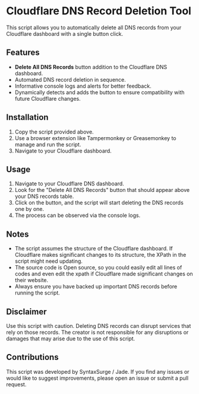 # Cloudflare DNS Record Deletion Tool

This script allows you to automatically delete all DNS records from your Cloudflare dashboard with a single button click.

## Features

- **Delete All DNS Records** button addition to the Cloudflare DNS dashboard.
- Automated DNS record deletion in sequence.
- Informative console logs and alerts for better feedback.
- Dynamically detects and adds the button to ensure compatibility with future Cloudflare changes.

## Installation

1. Copy the script provided above.
2. Use a browser extension like Tampermonkey or Greasemonkey to manage and run the script.
3. Navigate to your Cloudflare dashboard.

## Usage

1. Navigate to your Cloudflare DNS dashboard.
2. Look for the "Delete All DNS Records" button that should appear above your DNS records table.
3. Click on the button, and the script will start deleting the DNS records one by one.
4. The process can be observed via the console logs.

## Notes

- The script assumes the structure of the Cloudflare dashboard. If Cloudflare makes significant changes to its structure, the XPath in the script might need updating.
- The source code is Open source, so you could easily edit all lines of codes and even edit the xpath if Cloudflare made significant changes on their website.
- Always ensure you have backed up important DNS records before running the script.

## Disclaimer

Use this script with caution. Deleting DNS records can disrupt services that rely on those records. The creator is not responsible for any disruptions or damages that may arise due to the use of this script.

## Contributions

This script was developed by SyntaxSurge / Jade. If you find any issues or would like to suggest improvements, please open an issue or submit a pull request.
